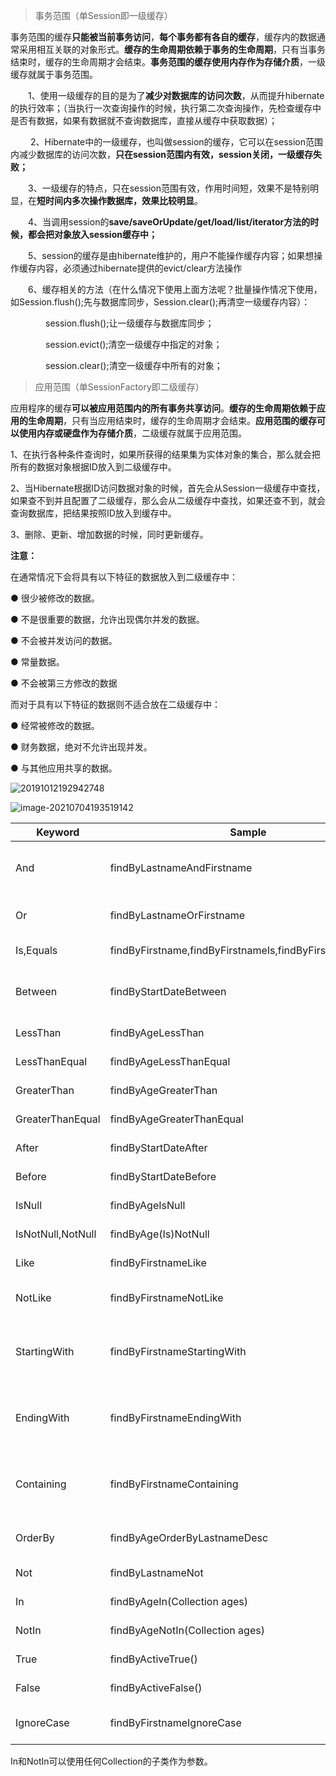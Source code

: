 > 事务范围（单Session即一级缓存） 

​		事务范围的缓存**只能被当前事务访问**，**每个事务都有各自的缓存**，缓存内的数据通常采用相互关联的对象形式。**缓存的生命周期依赖于事务的生命周期**，只有当事务结束时，缓存的生命周期才会结束。**事务范围的缓存使用内存作为存储介质**，一级缓存就属于事务范围。

　　1、使用一级缓存的目的是为了**减少对数据库的访问次数**，从而提升hibernate的执行效率；（当执行一次查询操作的时候，执行第二次查询操作，先检查缓存中是否有数据，如果有数据就不查询数据库，直接从缓存中获取数据）；

　　 2、Hibernate中的一级缓存，也叫做session的缓存，它可以在session范围内减少数据库的访问次数，**只在session范围内有效，session关闭，一级缓存失败；**

　　3、一级缓存的特点，只在session范围有效，作用时间短，效果不是特别明显，在**短时间内多次操作数据库，效果比较明显**。

　　4、当调用session的**save/saveOrUpdate/get/load/list/iterator方法的时候，都会把对象放入session缓存中；**

　　5、session的缓存是由hibernate维护的，用户不能操作缓存内容；如果想操作缓存内容，必须通过hibernate提供的evict/clear方法操作

　　6、缓存相关的方法（在什么情况下使用上面方法呢？批量操作情况下使用，如Session.flush();先与数据库同步，Session.clear();再清空一级缓存内容）：

　　　　session.flush();让一级缓存与数据库同步；

　　　　session.evict();清空一级缓存中指定的对象；

　　　　session.clear();清空一级缓存中所有的对象；

> 应用范围（单SessionFactory即二级缓存） 

​		应用程序的缓存**可以被应用范围内的所有事务共享访问**。**缓存的生命周期依赖于应用的生命周期**，只有当应用结束时，缓存的生命周期才会结束。**应用范围的缓存可以使用内存或硬盘作为存储介质**，二级缓存就属于应用范围。

  1、在执行各种条件查询时，如果所获得的结果集为实体对象的集合，那么就会把所有的数据对象根据ID放入到二级缓存中。 

   2、当Hibernate根据ID访问数据对象的时候，首先会从Session一级缓存中查找，如果查不到并且配置了二级缓存，那么会从二级缓存中查找，如果还查不到，就会查询数据库，把结果按照ID放入到缓存中。 

   3、删除、更新、增加数据的时候，同时更新缓存。

**注意：**

 在通常情况下会将具有以下特征的数据放入到二级缓存中： 

   ● 很少被修改的数据。 

   ● 不是很重要的数据，允许出现偶尔并发的数据。 

   ● 不会被并发访问的数据。 

   ● 常量数据。 

   ● 不会被第三方修改的数据 

 而对于具有以下特征的数据则不适合放在二级缓存中： 

  ● 经常被修改的数据。 

  ● 财务数据，绝对不允许出现并发。 

  ● 与其他应用共享的数据。 

![20191012192942748](https://file-ykq.oss-cn-shanghai.aliyuncs.com/img/20210704193847.png)

![image-20210704193519142](https://file-ykq.oss-cn-shanghai.aliyuncs.com/img/20210704193519.png)

| **Keyword**       | **Sample**                                              | **JPQL snippet**                                             |
| ----------------- | ------------------------------------------------------- | ------------------------------------------------------------ |
| And               | findByLastnameAndFirstname                              | … where x.lastname = ?1 and x.firstname = ?2                 |
| Or                | findByLastnameOrFirstname                               | … where x.lastname = ?1 or x.firstname = ?2                  |
| Is,Equals         | findByFirstname,findByFirstnameIs,findByFirstnameEquals | … where x.firstname = ?1                                     |
| Between           | findByStartDateBetween                                  | … where x.startDate between ?1 and ?2                        |
| LessThan          | findByAgeLessThan                                       | … where x.age < ?1                                           |
| LessThanEqual     | findByAgeLessThanEqual                                  | … where x.age <= ?1                                          |
| GreaterThan       | findByAgeGreaterThan                                    | … where x.age > ?1                                           |
| GreaterThanEqual  | findByAgeGreaterThanEqual                               | … where x.age >= ?1                                          |
| After             | findByStartDateAfter                                    | … where x.startDate > ?1                                     |
| Before            | findByStartDateBefore                                   | … where x.startDate < ?1                                     |
| IsNull            | findByAgeIsNull                                         | … where x.age is null                                        |
| IsNotNull,NotNull | findByAge(Is)NotNull                                    | … where x.age not null                                       |
| Like              | findByFirstnameLike                                     | … where x.firstname like ?1                                  |
| NotLike           | findByFirstnameNotLike                                  | … where x.firstname not like ?1                              |
| StartingWith      | findByFirstnameStartingWith                             | … where x.firstname like ?1(parameter bound with appended %) |
| EndingWith        | findByFirstnameEndingWith                               | … where x.firstname like ?1(parameter bound with prepended %) |
| Containing        | findByFirstnameContaining                               | … where x.firstname like ?1(parameter bound wrapped in %)    |
| OrderBy           | findByAgeOrderByLastnameDesc                            | … where x.age = ?1 order by x.lastname desc                  |
| Not               | findByLastnameNot                                       | … where x.lastname <> ?1                                     |
| In                | findByAgeIn(Collection<Age> ages)                       | … where x.age in ?1                                          |
| NotIn             | findByAgeNotIn(Collection<Age> ages)                    | … where x.age not in ?1                                      |
| True              | findByActiveTrue()                                      | … where x.active = true                                      |
| False             | findByActiveFalse()                                     | … where x.active = false                                     |
| IgnoreCase        | findByFirstnameIgnoreCase                               | … where UPPER(x.firstame) = UPPER(?1)                        |

In和NotIn可以使用任何Collection的子类作为参数。
